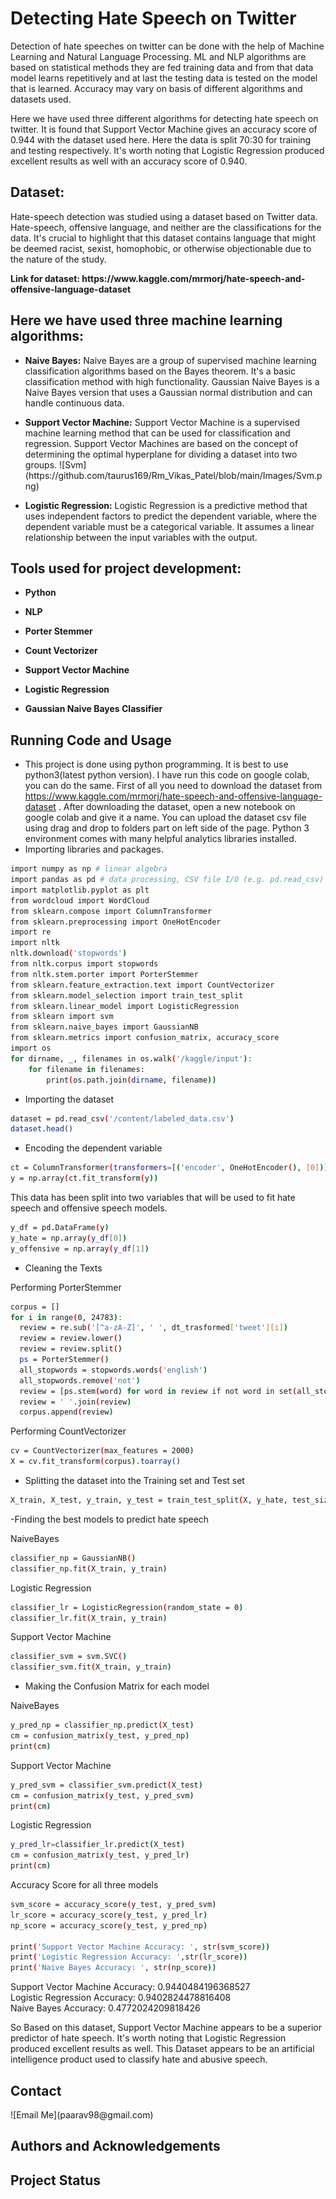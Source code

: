 # Detecting Hate Speech on Twitter
<p>Detection of hate speeches on twitter can be done with the help of Machine Learning and Natural Language Processing. ML and NLP algorithms are based on statistical methods they are fed training data and from that data model learns repetitively and at last the testing data is tested on the model that is learned. Accuracy may vary on basis of different algorithms and datasets used.</p>
<p>Here we have used three different algorithms for detecting hate speech on twitter. It is found that Support Vector Machine gives an accuracy score of 0.944 with the dataset used here. Here the data is split 70:30 for training and testing respectively. It's worth noting that Logistic Regression produced excellent results as well with an accuracy score of 0.940.</p>
<h2> Dataset: </h2>
<p>Hate-speech detection was studied using a dataset based on Twitter data. Hate-speech, offensive language, and neither are the classifications for the data. It's crucial to highlight that this dataset contains language that might be deemed racist, sexist, homophobic, or otherwise objectionable due to the nature of the study. </p>
<p><b>Link for dataset: https://www.kaggle.com/mrmorj/hate-speech-and-offensive-language-dataset</b></p>
<h2> Here we have used three machine learning algorithms:</h2>
<ul>
<li><p><b>Naive Bayes:</b> Naive Bayes are a group of supervised machine learning classification algorithms based on the Bayes theorem. It's a basic classification method with high functionality. Gaussian Naive Bayes is a Naive Bayes version that uses a Gaussian normal distribution and can handle continuous data.</p></li>
<li><p><b>Support Vector Machine:</b> Support Vector Machine is a supervised machine learning method that can be used for classification and regression. Support Vector Machines are based on the concept of determining the optimal hyperplane for dividing a dataset into two groups. ![Svm](https://github.com/taurus169/Rm_Vikas_Patel/blob/main/Images/Svm.png)</p></li>
<li><p><b>Logistic Regression:</b> Logistic Regression is a predictive method that uses independent factors to predict the dependent variable, where the dependent variable must be a categorical variable. It assumes a linear relationship between the input variables with the output.</p></li>
</ul>
<h2> Tools used for project development: </h2>
<ul>
<li><p><b>Python</b></p></li>
<li><p><b>NLP</b></p></li>
<li><p><b>Porter Stemmer</b></p></li>
<li><p><b>Count Vectorizer</b></p></li>
<li><p><b>Support Vector Machine</b></p></li>
<li><p><b>Logistic Regression</b></p></li>
<li><p><b>Gaussian Naive Bayes Classifier</b></p></li>
</ul>
<h2>Running Code and Usage</h2>

- This project is done using python programming. It is best to use python3(latest python version). I have run this code on google colab, you can do the same. First of all you need to download the dataset from https://www.kaggle.com/mrmorj/hate-speech-and-offensive-language-dataset . After downloading the dataset, open a new notebook on google colab and give it a name. You can upload the dataset csv file using drag and drop to folders part on left side of the page. Python 3 environment comes with many helpful analytics libraries installed.
-  Importing libraries and packages.
```bash
import numpy as np # linear algebra
import pandas as pd # data processing, CSV file I/O (e.g. pd.read_csv)
import matplotlib.pyplot as plt
from wordcloud import WordCloud
from sklearn.compose import ColumnTransformer
from sklearn.preprocessing import OneHotEncoder
import re
import nltk
nltk.download('stopwords')
from nltk.corpus import stopwords
from nltk.stem.porter import PorterStemmer
from sklearn.feature_extraction.text import CountVectorizer
from sklearn.model_selection import train_test_split
from sklearn.linear_model import LogisticRegression
from sklearn import svm
from sklearn.naive_bayes import GaussianNB
from sklearn.metrics import confusion_matrix, accuracy_score
import os
for dirname, _, filenames in os.walk('/kaggle/input'):
    for filename in filenames:
        print(os.path.join(dirname, filename))
```
- Importing the dataset

```bash
dataset = pd.read_csv('/content/labeled_data.csv')
dataset.head()
```
- Encoding the dependent variable
```bash
ct = ColumnTransformer(transformers=[('encoder', OneHotEncoder(), [0])], remainder='passthrough')
y = np.array(ct.fit_transform(y))
```
  This data has been split into two variables that will be used to fit hate speech and offensive speech models.
```bash
y_df = pd.DataFrame(y)
y_hate = np.array(y_df[0])
y_offensive = np.array(y_df[1])
```
- Cleaning the Texts

Performing  PorterStemmer

```bash
corpus = []
for i in range(0, 24783):
  review = re.sub('[^a-zA-Z]', ' ', dt_trasformed['tweet'][i])
  review = review.lower()
  review = review.split()
  ps = PorterStemmer()
  all_stopwords = stopwords.words('english')
  all_stopwords.remove('not')
  review = [ps.stem(word) for word in review if not word in set(all_stopwords)]
  review = ' '.join(review)
  corpus.append(review)
 ```
 
Performing CountVectorizer

```bash
cv = CountVectorizer(max_features = 2000)
X = cv.fit_transform(corpus).toarray()
```  
- Splitting the dataset into the Training set and Test set

```bash
X_train, X_test, y_train, y_test = train_test_split(X, y_hate, test_size = 0.30, random_state = 0)
```
-Finding the best models to predict hate speech

NaiveBayes

```bash
classifier_np = GaussianNB()
classifier_np.fit(X_train, y_train)
```

Logistic Regression

```bash
classifier_lr = LogisticRegression(random_state = 0)
classifier_lr.fit(X_train, y_train)
```

Support Vector Machine

```bash
classifier_svm = svm.SVC()
classifier_svm.fit(X_train, y_train)
```

- Making the Confusion Matrix for each model

NaiveBayes

```bash
y_pred_np = classifier_np.predict(X_test)
cm = confusion_matrix(y_test, y_pred_np)
print(cm)
```
Support Vector Machine

```bash
y_pred_svm = classifier_svm.predict(X_test)
cm = confusion_matrix(y_test, y_pred_svm)
print(cm)
```
Logistic Regression

```bash
y_pred_lr=classifier_lr.predict(X_test)
cm = confusion_matrix(y_test, y_pred_lr)
print(cm)
```
Accuracy Score for all three models

```bash
svm_score = accuracy_score(y_test, y_pred_svm)
lr_score = accuracy_score(y_test, y_pred_lr)
np_score = accuracy_score(y_test, y_pred_np)

print('Support Vector Machine Accuracy: ', str(svm_score))
print('Logistic Regression Accuracy: ',str(lr_score))
print('Naive Bayes Accuracy: ', str(np_score))
```
Support Vector Machine Accuracy:  0.9440484196368527<br>
Logistic Regression Accuracy:  0.9402824478816408<br>
Naive Bayes Accuracy:  0.4772024209818426

<p> So Based on this dataset, Support Vector Machine appears to be a superior predictor of hate speech. It's worth noting that Logistic Regression produced excellent results as well. This Dataset appears to be an artificial intelligence product used to classify hate and abusive speech.</p>

<h2>Contact</h2>
![Email Me](paarav98@gmail.com)

<h2>Authors and Acknowledgements</h2>

<h2>Project Status</h2>

